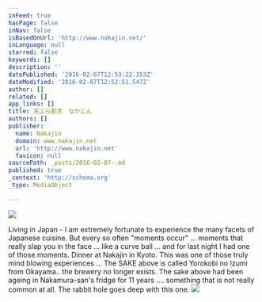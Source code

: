 ```yaml
---
inFeed: true
hasPage: false
inNav: false
isBasedOnUrl: 'http://www.nakajin.net/'
inLanguage: null
starred: false
keywords: []
description: ''
datePublished: '2016-02-07T12:53:22.353Z'
dateModified: '2016-02-07T12:52:51.547Z'
author: []
related: []
app_links: []
title: 天ぷら割烹　なかじん
authors: []
publisher:
  name: Nakajin
  domain: www.nakajin.net
  url: 'http://www.nakajin.net'
  favicon: null
sourcePath: _posts/2016-02-07-.md
published: true
_context: 'http://schema.org'
_type: MediaObject

---
```

![](https://the-grid-user-content.s3-us-west-2.amazonaws.com/3df564e5-56a9-468f-ac3f-63df4e254e4d.jpg)

Living in Japan - I am extremely fortunate to experience the many facets of Japanese cuisine. But every so often "moments occur" ... moments that really slap you in the face ... like a curve ball ... and for last night I had one of those moments. Dinner at Nakajin in Kyoto. This was one of those truly mind blowing experiences ... The SAKE above is called Yorokobi no Izumi from Okayama.. the brewery no longer exists. The sake above had been ageing in Nakamura-san's fridge for 11 years .... something that is not really common at all. The rabbit hole goes deep with this one. ![](https://the-grid-user-content.s3-us-west-2.amazonaws.com/5092eba3-0e83-4a60-8b1c-79a177eef9d2.jpg)